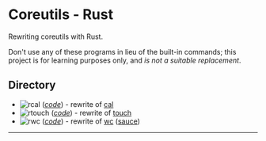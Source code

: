 # Coreutils - Rust
Rewriting coreutils with Rust.

Don't use any of these programs in lieu of the built-in commands; this project is for learning purposes only, and _is not a suitable replacement_.

## Directory
* ![rcal](https://github.com/dgj7/huffman/actions/workflows/rcal.yml/badge.svg) (_[code](/rcal)_) - rewrite of [cal](https://man7.org/linux/man-pages/man1/cal.1.html)
* ![rtouch](https://github.com/dgj7/huffman/actions/workflows/rtouch.yml/badge.svg) (_[code](/rtouch)_) - rewrite of [touch](https://man7.org/linux/man-pages/man1/touch.1.html)
* ![rwc](https://github.com/dgj7/huffman/actions/workflows/rwc.yml/badge.svg) (_[code](/rwc)_) - rewrite of [wc](https://man7.org/linux/man-pages/man1/wc.1.html) ([sauce](https://github.com/coreutils/coreutils/blob/master/src/wc.c))

---
